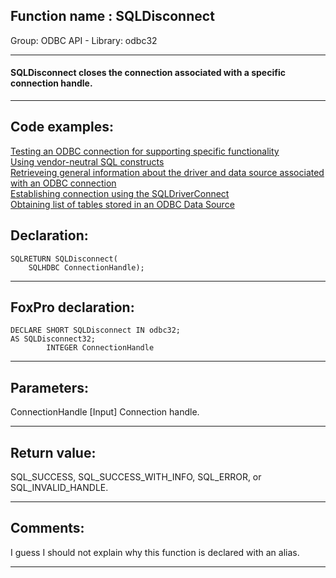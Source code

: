 
## Function name : SQLDisconnect
Group: ODBC API - Library: odbc32    
***  


#### SQLDisconnect closes the connection associated with a specific connection handle.
***  


## Code examples:
[Testing an ODBC connection for supporting specific functionality](../../samples/sample_286.md)  
[Using vendor-neutral SQL constructs](../../samples/sample_287.md)  
[Retrieveing general information about the driver and data source associated with an ODBC connection](../../samples/sample_289.md)  
[Establishing connection using the SQLDriverConnect](../../samples/sample_290.md)  
[Obtaining list of tables stored in an ODBC Data Source](../../samples/sample_409.md)  

## Declaration:
```foxpro  
SQLRETURN SQLDisconnect(
	SQLHDBC ConnectionHandle);  
```  
***  


## FoxPro declaration:
```foxpro  
DECLARE SHORT SQLDisconnect IN odbc32;
AS SQLDisconnect32;
		INTEGER ConnectionHandle  
```  
***  


## Parameters:
ConnectionHandle 
[Input]
Connection handle. 
  
***  


## Return value:
SQL_SUCCESS, SQL_SUCCESS_WITH_INFO, SQL_ERROR, or SQL_INVALID_HANDLE.  
***  


## Comments:
I guess I should not explain why this function is declared with an alias.  
  
***  

